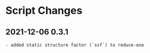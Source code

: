 Script Changes
==============

## 2021-12-06 0.3.1
    - added static structure factor (`ssf`) to reduce-one



